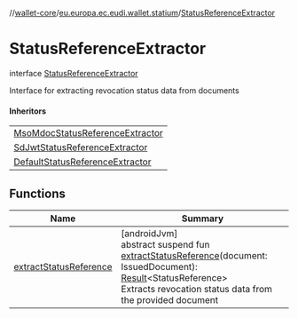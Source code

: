 //[wallet-core](../../../index.md)/[eu.europa.ec.eudi.wallet.statium](../index.md)/[StatusReferenceExtractor](index.md)

# StatusReferenceExtractor

interface [StatusReferenceExtractor](index.md)

Interface for extracting revocation status data from documents

#### Inheritors

| |
|---|
| [MsoMdocStatusReferenceExtractor](../-mso-mdoc-status-reference-extractor/index.md) |
| [SdJwtStatusReferenceExtractor](../-sd-jwt-status-reference-extractor/index.md) |
| [DefaultStatusReferenceExtractor](../-default-status-reference-extractor/index.md) |

## Functions

| Name | Summary |
|---|---|
| [extractStatusReference](extract-status-reference.md) | [androidJvm]<br>abstract suspend fun [extractStatusReference](extract-status-reference.md)(document: IssuedDocument): [Result](https://kotlinlang.org/api/latest/jvm/stdlib/kotlin-stdlib/kotlin/-result/index.html)&lt;StatusReference&gt;<br>Extracts revocation status data from the provided document |
